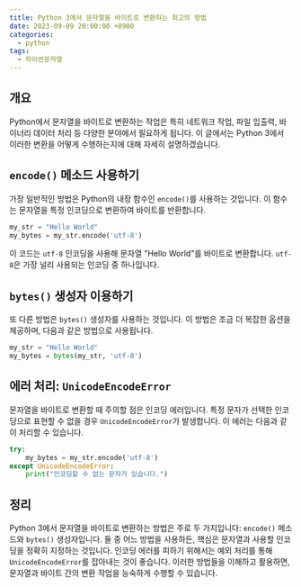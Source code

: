 ```yaml
---
title: Python 3에서 문자열을 바이트로 변환하는 최고의 방법
date: 2023-09-09 20:00:00 +0900
categories:
  - python
tags:
  - 파이썬문자열
---
```


## 개요

Python에서 문자열을 바이트로 변환하는 작업은 특히 네트워크 작업, 파일 입출력, 바이너리 데이터 처리 등 다양한 분야에서 필요하게 됩니다. 이 글에서는 Python 3에서 이러한 변환을 어떻게 수행하는지에 대해 자세히 설명하겠습니다.

## `encode()` 메소드 사용하기

가장 일반적인 방법은 Python의 내장 함수인 `encode()`를 사용하는 것입니다. 이 함수는 문자열을 특정 인코딩으로 변환하여 바이트를 반환합니다.

```python
my_str = "Hello World"
my_bytes = my_str.encode('utf-8')
```

이 코드는 `utf-8` 인코딩을 사용해 문자열 "Hello World"를 바이트로 변환합니다. `utf-8`은 가장 널리 사용되는 인코딩 중 하나입니다.

## `bytes()` 생성자 이용하기

또 다른 방법은 `bytes()` 생성자를 사용하는 것입니다. 이 방법은 조금 더 복잡한 옵션을 제공하며, 다음과 같은 방법으로 사용됩니다.

```python
my_str = "Hello World"
my_bytes = bytes(my_str, 'utf-8')
```

## 에러 처리: `UnicodeEncodeError`

문자열을 바이트로 변환할 때 주의할 점은 인코딩 에러입니다. 특정 문자가 선택한 인코딩으로 표현할 수 없을 경우 `UnicodeEncodeError`가 발생합니다. 이 에러는 다음과 같이 처리할 수 있습니다.

```python
try:
    my_bytes = my_str.encode('utf-8')
except UnicodeEncodeError:
    print("인코딩할 수 없는 문자가 있습니다.")
```

## 정리

Python 3에서 문자열을 바이트로 변환하는 방법은 주로 두 가지입니다: `encode()` 메소드와 `bytes()` 생성자입니다. 둘 중 어느 방법을 사용하든, 핵심은 문자열과 사용할 인코딩을 정확히 지정하는 것입니다. 인코딩 에러를 피하기 위해서는 예외 처리를 통해 `UnicodeEncodeError`를 잡아내는 것이 좋습니다. 이러한 방법들을 이해하고 활용하면, 문자열과 바이트 간의 변환 작업을 능숙하게 수행할 수 있습니다.